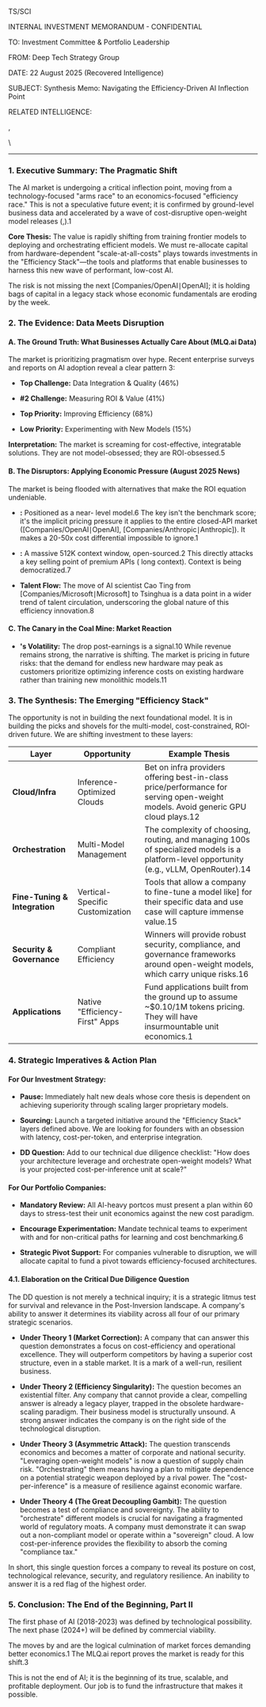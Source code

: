 TS/SCI

INTERNAL INVESTMENT MEMORANDUM - CONFIDENTIAL

TO: Investment Committee & Portfolio Leadership

FROM: Deep Tech Strategy Group

DATE: 22 August 2025 (Recovered Intelligence)

SUBJECT: Synthesis Memo: Navigating the Efficiency-Driven AI Inflection Point

RELATED INTELLIGENCE:

,

\

---

### 1. Executive Summary: The Pragmatic Shift

The AI market is undergoing a critical inflection point, moving from a technology-focused "arms race" to an economics-focused "efficiency race." This is not a speculative future event; it is confirmed by ground-level business data and accelerated by a wave of cost-disruptive open-weight model releases (,).1

**Core Thesis:** The value is rapidly shifting from training frontier models to deploying and orchestrating efficient models. We must re-allocate capital from hardware-dependent "scale-at-all-costs" plays towards investments in the "Efficiency Stack"—the tools and platforms that enable businesses to harness this new wave of performant, low-cost AI.

The risk is not missing the next [Companies/OpenAI∣OpenAI]; it is holding bags of capital in a legacy stack whose economic fundamentals are eroding by the week.

### 2. The Evidence: Data Meets Disruption

#### A. The Ground Truth: What Businesses Actually Care About (MLQ.ai Data)

The market is prioritizing pragmatism over hype. Recent enterprise surveys and reports on AI adoption reveal a clear pattern 3:

- **Top Challenge:** Data Integration & Quality (46%)
    
- **#2 Challenge:** Measuring ROI & Value (41%)
    
- **Top Priority:** Improving Efficiency (68%)
    
- **Low Priority:** Experimenting with New Models (15%)
    

**Interpretation:** The market is screaming for cost-effective, integratable solutions. They are not model-obsessed; they are ROI-obsessed.5

#### B. The Disruptors: Applying Economic Pressure (August 2025 News)

The market is being flooded with alternatives that make the ROI equation undeniable.

- **:** Positioned as a near- level model.6 The key isn't the benchmark score; it's the implicit pricing pressure it applies to the entire closed-API market ([Companies/OpenAI∣OpenAI], [Companies/Anthropic∣Anthropic]). It makes a 20-50x cost differential impossible to ignore.1
    
- **:** A massive 512K context window, open-sourced.2 This directly attacks a key selling point of premium APIs ( long context). Context is being democratized.7
    
- **Talent Flow:** The move of AI scientist Cao Ting from [Companies/Microsoft∣Microsoft] to Tsinghua is a data point in a wider trend of talent circulation, underscoring the global nature of this efficiency innovation.8
    

#### C. The Canary in the Coal Mine: Market Reaction

- **'s Volatility:** The drop post-earnings is a signal.10 While revenue remains strong, the narrative is shifting. The market is pricing in future risks: that the demand for endless new hardware may peak as customers prioritize optimizing inference costs on existing hardware rather than training new monolithic models.11
    

### 3. The Synthesis: The Emerging "Efficiency Stack"

The opportunity is not in building the next foundational model. It is in building the picks and shovels for the multi-model, cost-constrained, ROI-driven future. We are shifting investment to these layers:

|Layer|Opportunity|Example Thesis|
|---|---|---|
|**Cloud/Infra**|Inference-Optimized Clouds|Bet on infra providers offering best-in-class price/performance for serving open-weight models. Avoid generic GPU cloud plays.12|
|**Orchestration**|Multi-Model Management|The complexity of choosing, routing, and managing 100s of specialized models is a platform-level opportunity (e.g., vLLM, OpenRouter).14|
|**Fine-Tuning & Integration**|Vertical-Specific Customization|Tools that allow a company to fine-tune a model like] for their specific data and use case will capture immense value.15|
|**Security & Governance**|Compliant Efficiency|Winners will provide robust security, compliance, and governance frameworks around open-weight models, which carry unique risks.16|
|**Applications**|Native "Efficiency-First" Apps|Fund applications built from the ground up to assume ~$0.10/1M tokens pricing. They will have insurmountable unit economics.1|

### 4. Strategic Imperatives & Action Plan

#### For Our Investment Strategy:

- **Pause:** Immediately halt new deals whose core thesis is dependent on achieving superiority through scaling larger proprietary models.
    
- **Sourcing:** Launch a targeted initiative around the "Efficiency Stack" layers defined above. We are looking for founders with an obsession with latency, cost-per-token, and enterprise integration.
    
- **DD Question:** Add to our technical due diligence checklist: "How does your architecture leverage and orchestrate open-weight models? What is your projected cost-per-inference unit at scale?"
    

#### For Our Portfolio Companies:

- **Mandatory Review:** All AI-heavy portcos must present a plan within 60 days to stress-test their unit economics against the new cost paradigm.
    
- **Encourage Experimentation:** Mandate technical teams to experiment with and for non-critical paths for learning and cost benchmarking.6
    
- **Strategic Pivot Support:** For companies vulnerable to disruption, we will allocate capital to fund a pivot towards efficiency-focused architectures.
    

#### 4.1. Elaboration on the Critical Due Diligence Question

The DD question is not merely a technical inquiry; it is a strategic litmus test for survival and relevance in the Post-Inversion landscape. A company's ability to answer it determines its viability across all four of our primary strategic scenarios.

- **Under Theory 1 (Market Correction):** A company that can answer this question demonstrates a focus on cost-efficiency and operational excellence. They will outperform competitors by having a superior cost structure, even in a stable market. It is a mark of a well-run, resilient business.
    
- **Under Theory 2 (Efficiency Singularity):** The question becomes an existential filter. Any company that cannot provide a clear, compelling answer is already a legacy player, trapped in the obsolete hardware-scaling paradigm. Their business model is structurally unsound. A strong answer indicates the company is on the right side of the technological disruption.
    
- **Under Theory 3 (Asymmetric Attack):** The question transcends economics and becomes a matter of corporate and national security. "Leveraging open-weight models" is now a question of supply chain risk. "Orchestrating" them means having a plan to mitigate dependence on a potential strategic weapon deployed by a rival power. The "cost-per-inference" is a measure of resilience against economic warfare.
    
- **Under Theory 4 (The Great Decoupling Gambit):** The question becomes a test of compliance and sovereignty. The ability to "orchestrate" different models is crucial for navigating a fragmented world of regulatory moats. A company must demonstrate it can swap out a non-compliant model or operate within a "sovereign" cloud. A low cost-per-inference provides the flexibility to absorb the coming "compliance tax."
    

In short, this single question forces a company to reveal its posture on cost, technological relevance, security, and regulatory resilience. An inability to answer it is a red flag of the highest order.

### 5. Conclusion: The End of the Beginning, Part II

The first phase of AI (2018-2023) was defined by technological possibility. The next phase (2024+) will be defined by commercial viability.

The moves by and are the logical culmination of market forces demanding better economics.1 The MLQ.ai report proves the market is ready for this shift.3

This is not the end of AI; it is the beginning of its true, scalable, and profitable deployment. Our job is to fund the infrastructure that makes it possible.